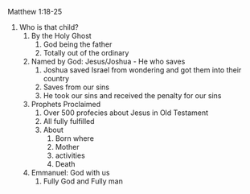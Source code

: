 Matthew 1:18-25

1. Who is that child?
   1. By the Holy Ghost
      1. God being the father
      2. Totally out of the ordinary
   2. Named by God: Jesus/Joshua - He who saves
      1. Joshua saved Israel from wondering and got them into their country
      2. Saves from our sins
      3. He took our sins and received the penalty for our sins
   3. Prophets Proclaimed
      1. Over 500 profecies about Jesus in Old Testament
      2. All fully fulfilled
      3. About
         1. Born where
         2. Mother
         3. activities
         4. Death
   4. Emmanuel: God with us
      1. Fully God and Fully man